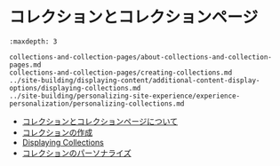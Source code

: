 # コレクションとコレクションページ

```{toctree}
:maxdepth: 3

collections-and-collection-pages/about-collections-and-collection-pages.md
collections-and-collection-pages/creating-collections.md
../site-building/displaying-content/additional-content-display-options/displaying-collections.md
../site-building/personalizing-site-experience/experience-personalization/personalizing-collections.md

```

* [コレクションとコレクションページについて](./collections-and-collection-pages/about-collections-and-collection-pages.md)
* [コレクションの作成](./collections-and-collection-pages/creating-collections.md)
* [Displaying Collections](./../site-building/displaying-content/additional-content-display-options/displaying-collections.md)
* [コレクションのパーソナライズ](./../site-building/personalizing-site-experience/experience-personalization/personalizing-collections.md)
